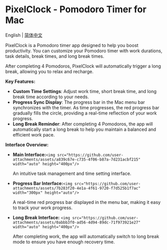 # PixelClock - Pomodoro Timer for Mac

English | [简体中文](README-CN.md)

PixelClock is a Pomodoro timer app designed to help you boost productivity. You can customize your Pomodoro timer with work durations, task details, break times, and long break times.

After completing 4 Pomodoros, PixelClock will automatically trigger a long break, allowing you to relax and recharge.

**Key Features:**

- **Custom Time Settings**: Adjust work time, short break time, and long break time according to your needs.
- **Progress Sync Display**: The progress bar in the Mac menu bar synchronizes with the timer. As time progresses, the red progress bar gradually fills the circle, providing a real-time reflection of your work progress.
- **Long Break Reminder**: After completing 4 Pomodoros, the app will automatically start a long break to help you maintain a balanced and efficient work pace.

**Interface Overview:**


- **Main Interface:**`<img src="https://github.com/user-attachments/assets/a839c67e-c735-4f06-b87a-7d231acbf215" width="auto" height="400px"/> `

  An intuitive task management and time setting interface.


- **Progress Bar Interface:**`<img src="https://github.com/user-attachments/assets/7b283f20-4e1a-4f61-9720-f7d525b1f7ac" width="300px" height="auto"/>`

  A real-time red progress bar displayed in the menu bar, making it easy to track your work progress.


- **Long Break Interface:**
  `<img src="https://github.com/user-attachments/assets/0abbb3f0-ad56-4d94-89dc-71f973921e27" width="auto" height="400px"/>`

  After completing work, the app will automatically switch to long break mode to ensure you have enough recovery time.
